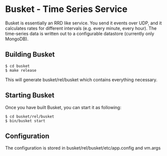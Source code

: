 Busket - Time Series Service
============================

Busket is essentially an RRD like service. You send it events over UDP, and
it calculates rates for different intervals (e.g. every minute, every hour).
The time-series data is written out to a configurable datastore (currently
only MongoDB).

Building Busket
---------------

    $ cd busket
    $ make release

This will generate busket/rel/busket which contains everything necessary.

Starting Busket
---------------

Once you have built Busket, you can start it as following:

    $ cd busket/rel/busket
    $ bin/busket start

Configuration
-------------

The configuration is stored in busket/rel/busket/etc/app.config and vm.args
